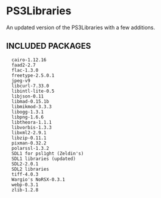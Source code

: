PS3Libraries
============

An updated version of the PS3Libraries with a few additions.  

INCLUDED PACKAGES
-----------------
```
  cairo-1.12.16  
  faad2-2.7  
  flac-1.3.0  
  freetype-2.5.0.1  
  jpeg-v9  
  libcurl-7.33.0  
  libintl-lite-0.5  
  libjson-0.11  
  libmad-0.15.1b  
  libmikmod-3.3.3  
  libogg-1.3.1  
  libpng-1.6.6  
  libtheora-1.1.1  
  libvorbis-1.3.3  
  libxml2-2.9.1  
  libzip-0.11.1  
  pixman-0.32.2  
  polarssl-1.3.2  
  SDL1 for psl1ght (Zeldin's)
  SDL1 libraries (updated)  
  SDL2-2.0.1  
  SDL2 libraries  
  tiff-4.0.3  
  Wargio's NoRSX-0.3.1  
  webp-0.3.1  
  zlib-1.2.8  
```
